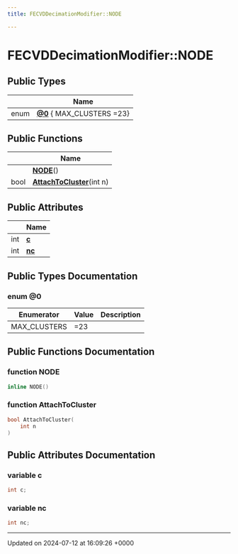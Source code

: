 ```yaml
---
title: FECVDDecimationModifier::NODE

---
```


# FECVDDecimationModifier::NODE





## Public Types

|                | Name           |
| -------------- | -------------- |
| enum| **[@0](../Classes/classFECVDDecimationModifier_1_1NODE.md#enum-@0)** { MAX_CLUSTERS =23} |

## Public Functions

|                | Name           |
| -------------- | -------------- |
| | **[NODE](../Classes/classFECVDDecimationModifier_1_1NODE.md#function-node)**() |
| bool | **[AttachToCluster](../Classes/classFECVDDecimationModifier_1_1NODE.md#function-attachtocluster)**(int n) |

## Public Attributes

|                | Name           |
| -------------- | -------------- |
| int | **[c](../Classes/classFECVDDecimationModifier_1_1NODE.md#variable-c)**  |
| int | **[nc](../Classes/classFECVDDecimationModifier_1_1NODE.md#variable-nc)**  |

## Public Types Documentation

### enum @0

| Enumerator | Value | Description |
| ---------- | ----- | ----------- |
| MAX_CLUSTERS | =23|   |




## Public Functions Documentation

### function NODE

```cpp
inline NODE()
```


### function AttachToCluster

```cpp
bool AttachToCluster(
    int n
)
```


## Public Attributes Documentation

### variable c

```cpp
int c;
```


### variable nc

```cpp
int nc;
```


-------------------------------

Updated on 2024-07-12 at 16:09:26 +0000